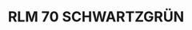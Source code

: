 ---
layout: product
title: "RLM 70 SCHWARTZGRÜN"
price: "300" 
desc: "Akrilna boja 17mL"
img_path: "/assets/img/A.MIG-0232.webp"
brand: "AMMO"
available: false
special_offer: false
new: false
soon: false
cat: "020000"
subcat: "020100"
subsubcat: "020101"
sifra: "A.MIG-0232"
popular: false
spec: false
---